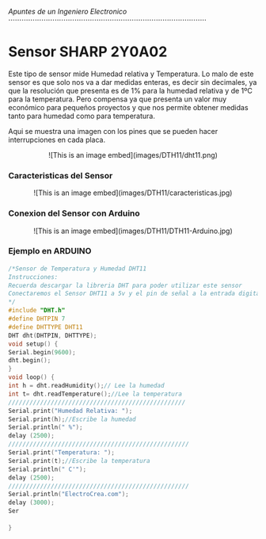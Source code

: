 _Apuntes de un Ingeniero Electronico_
⋅⋅⋅⋅⋅⋅⋅⋅⋅⋅⋅⋅⋅⋅⋅⋅⋅⋅⋅⋅⋅⋅⋅⋅⋅⋅⋅⋅⋅⋅⋅⋅⋅⋅⋅⋅⋅⋅⋅⋅⋅⋅⋅⋅⋅⋅⋅⋅⋅⋅⋅⋅⋅⋅⋅⋅⋅⋅⋅⋅⋅⋅⋅⋅⋅⋅⋅⋅⋅⋅⋅⋅⋅⋅⋅⋅⋅⋅⋅⋅⋅⋅⋅⋅⋅⋅⋅⋅⋅⋅

# __Sensor SHARP 2Y0A02__   

Este tipo de sensor mide Humedad relativa y Temperatura. Lo malo de este sensor es que solo nos va a dar medidas enteras, es decir sin decimales, ya que la resolución que presenta es de 1% para la humedad relativa y de 1ºC para la temperatura. Pero compensa ya que presenta un valor muy económico para pequeños proyectos y que nos permite obtener medidas tanto para humedad como para temperatura.





Aqui se muestra una imagen con los pines que se pueden hacer interrupciones en cada placa.
<p align="center">
![This is an image embed](images/DTH11/dht11.png)
</p>   


### Caracteristicas del Sensor
<p align="center">
![This is an image embed](images/DTH11/caracteristicas.jpg)
</p>     


### Conexion del Sensor con Arduino
<p align="center">
![This is an image embed](images/DTH11/DTH11-Arduino.jpg)
</p>   





### Ejemplo en ARDUINO  


```c
/*Sensor de Temperatura y Humedad DHT11
Instrucciones:
Recuerda descargar la libreria DHT para poder utilizar este sensor
Conectaremos el Sensor DHT11 a 5v y el pin de señal a la entrada digital 7
*/
#include "DHT.h"
#define DHTPIN 7
#define DHTTYPE DHT11
DHT dht(DHTPIN, DHTTYPE);
void setup() {
Serial.begin(9600);
dht.begin();
}
void loop() {  
int h = dht.readHumidity();// Lee la humedad
int t= dht.readTemperature();//Lee la temperatura
//////////////////////////////////////////////////
Serial.print("Humedad Relativa: ");                 
Serial.print(h);//Escribe la humedad
Serial.println(" %");                     
delay (2500);
///////////////////////////////////////////////////              
Serial.print("Temperatura: ");                  
Serial.print(t);//Escribe la temperatura
Serial.println(" C'");                   
delay (2500);
///////////////////////////////////////////////////             
Serial.println("ElectroCrea.com");                     
delay (3000);
Ser

}

```
